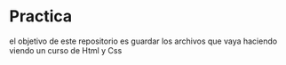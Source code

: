 # Practica
el objetivo de este repositorio es guardar los archivos que vaya haciendo viendo un curso de Html y Css 

